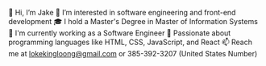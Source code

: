 👋 Hi, I’m Jake
👀 I’m interested in software engineering and front-end development
🎓 I hold a Master's Degree in Master of Information Systems
💼 I'm currently working as a Software Engineer
💞️ Passionate about programming languages like HTML, CSS, JavaScript, and React
📫 Reach me at lokekingloong@gmail.com or 385-392-3207 (United States Number)
